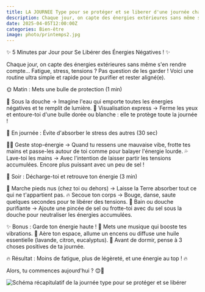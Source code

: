```yaml
---
title: LA JOURNEE Type pour se protéger et se liberer d'une journée chargée en énergie
description: Chaque jour, on capte des énergies extérieures sans même s'en rendre compte… Fatigue, stress, tensions ? Pas question de les garder ! Voici une routine ultra simple et rapide pour te purifier et rester aligné(e).
date: 2025-04-05T12:00:00Z
categories: Bien-être
image: photo/printemps2.jpg
---
```


✨ 5 Minutes par Jour pour Se Libérer des Énergies Négatives ! ✨

Chaque jour, on capte des énergies extérieures sans même s'en rendre compte… Fatigue, stress, tensions ? Pas question de les garder ! Voici une routine ultra simple et rapide pour te purifier et rester aligné(e).

🌞 Matin : Mets une bulle de protection (1 min)

🚿 Sous la douche → Imagine l'eau qui emporte toutes les énergies négatives et te remplit de lumière.
🔮 Visualisation express → Ferme les yeux et entoure-toi d'une bulle dorée ou blanche : elle te protège toute la journée !

💨 En journée : Évite d'absorber le stress des autres (30 sec)

🙅‍♂️ Geste stop-énergie → Quand tu ressens une mauvaise vibe, frotte tes mains et passe-les autour de toi comme pour balayer l'énergie lourde.
💦 Lave-toi les mains → Avec l'intention de laisser partir les tensions accumulées. Encore plus puissant avec un peu de sel !

🌙 Soir : Décharge-toi et retrouve ton énergie (3 min)

🦶 Marche pieds nus (chez toi ou dehors) → Laisse la Terre absorber tout ce qui ne t'appartient pas.
🔥 Secoue ton corps → Bouge, danse, saute quelques secondes pour te libérer des tensions.
🛀 Bain ou douche purifiante → Ajoute une pincée de sel ou frotte-toi avec du sel sous la douche pour neutraliser les énergies accumulées.

✨ Bonus : Garde ton énergie haute !
🎵 Mets une musique qui booste tes vibrations.
🌿 Aère ton espace, allume un encens ou diffuse une huile essentielle (lavande, citron, eucalyptus).
💖 Avant de dormir, pense à 3 choses positives de ta journée.

🔥 Résultat : Moins de fatigue, plus de légèreté, et une énergie au top ! 🔥

Alors, tu commences aujourd'hui ? 😊💫

![Schéma récapitulatif de la journée type pour se protéger et se libérer](/photo/journee-type2.png)
